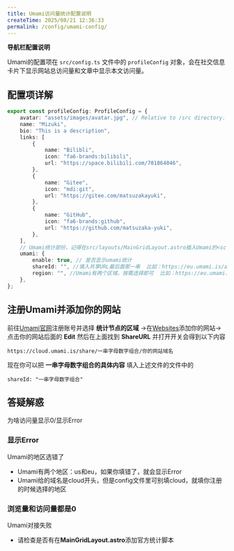 ```yaml
---
title: Umami访问量统计配置说明
createTime: 2025/08/21 12:36:33
permalink: /config/umami-config/
---
```

**导航栏配置说明**

Umami的配置项在 `src/config.ts` 文件中的 `profileConfig` 对象，会在社交信息卡片下显示网站总访问量和文章中显示本文访问量。

## 配置项详解

```typescript
export const profileConfig: ProfileConfig = {
	avatar: "assets/images/avatar.jpg", // Relative to /src directory. If starts with '/', relative to /public directory
	name: "Mizuki",
	bio: "This is a description",
	links: [
		{
			name: "Bilibli",
			icon: "fa6-brands:bilibili",
			url: "https://space.bilibili.com/701864046",
		},
		{
			name: "Gitee",
			icon: "mdi:git",
			url: "https://gitee.com/matsuzakayuki",
		},
		{
			name: "GitHub",
			icon: "fa6-brands:github",
			url: "https://github.com/matsuzaka-yuki",
		},
	],
	// Umami统计部份，记得在src/layouts/MainGridLayout.astro插入Umami的<script>
	umami: {
		enable: true, // 是否显示umami统计
		shareId: "", //填入共享URL最后面那一串  比如：https://eu.umami.is/api/share/2dKQ5T0WrUn6AYtr 你就填入2dKQ5T0WrUn6AYtr
		region: "", //Umami有两个区域，按需选择即可  比如：https://eu.umami.is 你就填入eu
	},
};
```

## 注册Umami并添加你的网站

前往[Umami官网](https://umami.is/)注册账号并选择 **统计节点的区域** →在[Websites](https://cloud.umami.is/settings/websites)添加你的网站→点击你的网站后面的 **Edit** 然后在上面找到 **ShareURL** 并打开开关会得到以下内容

```
https://cloud.umami.is/share/一串字母数字组合/你的网站域名
```

现在你可以把 **一串字母数字组合的具体内容** 填入上述文件的文件中的
```
shareId: "一串字母数字组合"
```



## 答疑解惑

为啥访问量显示0/显示Error

### 显示Error

Umami的地区选错了
- Umami有两个地区：us和eu，如果你填错了，就会显示Error
- Umami给的域名是cloud开头，但是config文件里可别填cloud，就填你注册的时候选择的地区

### 浏览量和访问量都是0
Umami对接失败
- 请检查是否有在**MainGridLayout.astro**添加官方统计脚本